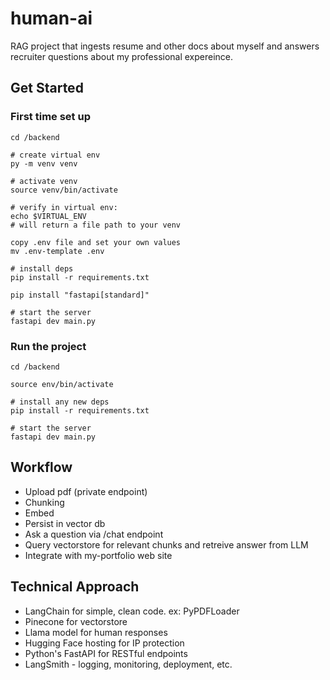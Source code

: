 # human-ai
RAG project that ingests resume and other docs about myself and answers recruiter questions about my professional expereince.

## Get Started

### First time set up
```
cd /backend

# create virtual env
py -m venv venv

# activate venv
source venv/bin/activate

# verify in virtual env:
echo $VIRTUAL_ENV
# will return a file path to your venv

copy .env file and set your own values
mv .env-template .env

# install deps
pip install -r requirements.txt

pip install "fastapi[standard]"

# start the server
fastapi dev main.py

```

### Run the project 

```
cd /backend

source env/bin/activate

# install any new deps 
pip install -r requirements.txt

# start the server
fastapi dev main.py

```

## Workflow 

- Upload pdf (private endpoint)
- Chunking
- Embed
- Persist in vector db
- Ask a question via /chat endpoint
- Query vectorstore for relevant chunks and retreive answer from LLM 
- Integrate with my-portfolio web site

## Technical Approach

- LangChain for simple, clean code. ex: PyPDFLoader
- Pinecone for vectorstore
- Llama model for human responses
- Hugging Face hosting for IP protection
- Python's FastAPI for RESTful endpoints 
- LangSmith - logging, monitoring, deployment, etc. 
